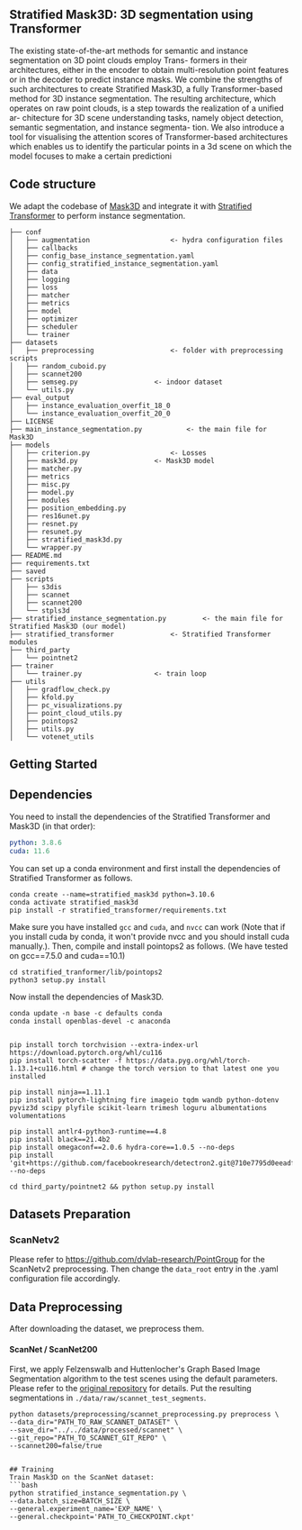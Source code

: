 ## Stratified Mask3D: 3D segmentation using Transformer

The existing state-of-the-art methods for semantic and
instance segmentation on 3D point clouds employ Trans-
formers in their architectures, either in the encoder to
obtain multi-resolution point features or in the decoder
to predict instance masks. We combine the strengths of
such architectures to create Stratified Mask3D, a fully
Transformer-based method for 3D instance segmentation.
The resulting architecture, which operates on raw point
clouds, is a step towards the realization of a unified ar-
chitecture for 3D scene understanding tasks, namely object
detection, semantic segmentation, and instance segmenta-
tion. We also introduce a tool for visualising the attention
scores of Transformer-based architectures which enables
us to identify the particular points in a 3d scene on which
the model focuses to make a certain predictioni


## Code structure
We adapt the codebase of [Mask3D](https://github.com/JonasSchult/Mask3D/) and integrate it with [Stratified Transformer](https://github.com/dvlab-research/Stratified-Transformer) to perform instance segmentation.

```
├── conf
│   ├── augmentation					<- hydra configuration files
│   ├── callbacks
│   ├── config_base_instance_segmentation.yaml
│   ├── config_stratified_instance_segmentation.yaml
│   ├── data 
│   ├── logging
│   ├── loss
│   ├── matcher
│   ├── metrics
│   ├── model
│   ├── optimizer
│   ├── scheduler
│   └── trainer
├── datasets
│   ├── preprocessing					<- folder with preprocessing scripts
│   ├── random_cuboid.py
│   ├── scannet200
│   ├── semseg.py					<- indoor dataset
│   └── utils.py
├── eval_output
│   ├── instance_evaluation_overfit_18_0
│   └── instance_evaluation_overfit_20_0
├── LICENSE
├── main_instance_segmentation.py			<- the main file for Mask3D
├── models
│   ├── criterion.py					<- Losses
│   ├── mask3d.py					<- Mask3D model
│   ├── matcher.py
│   ├── metrics
│   ├── misc.py
│   ├── model.py
│   ├── modules
│   ├── position_embedding.py
│   ├── res16unet.py
│   ├── resnet.py
│   ├── resunet.py
│   ├── stratified_mask3d.py
│   └── wrapper.py
├── README.md
├── requirements.txt
├── saved
├── scripts
│   ├── s3dis
│   ├── scannet
│   ├── scannet200
│   └── stpls3d
├── stratified_instance_segmentation.py			<- the main file for Stratified Mask3D (our model)
├── stratified_transformer				<- Stratified Transformer modules
├── third_party
│   └── pointnet2
├── trainer
│   └── trainer.py					<- train loop
├── utils
│   ├── gradflow_check.py
│   ├── kfold.py
│   ├── pc_visualizations.py
│   ├── point_cloud_utils.py
│   ├── pointops2
│   ├── utils.py
│   └── votenet_utils
```


## Getting Started

## Dependencies 
You need to install the dependencies of the Stratified Transformer and Mask3D (in that order):


```yaml
python: 3.8.6
cuda: 11.6
```
You can set up a conda environment and first install the dependencies of Stratified Transformer as follows.
```
conda create --name=stratified_mask3d python=3.10.6
conda activate stratified_mask3d
pip install -r stratified_transformer/requirements.txt
```

Make sure you have installed `gcc` and `cuda`, and `nvcc` can work (Note that if you install cuda by conda, it won't provide nvcc and you should install cuda manually.). Then, compile and install pointops2 as follows. (We have tested on gcc==7.5.0 and cuda==10.1)
```
cd stratified_tranformer/lib/pointops2
python3 setup.py install
```


Now install the dependencies of Mask3D.

```
conda update -n base -c defaults conda
conda install openblas-devel -c anaconda


pip install torch torchvision --extra-index-url https://download.pytorch.org/whl/cu116
pip install torch-scatter -f https://data.pyg.org/whl/torch-1.13.1+cu116.html # change the torch version to that latest one you installed

pip install ninja==1.11.1
pip install pytorch-lightning fire imageio tqdm wandb python-dotenv pyviz3d scipy plyfile scikit-learn trimesh loguru albumentations volumentations

pip install antlr4-python3-runtime==4.8
pip install black==21.4b2
pip install omegaconf==2.0.6 hydra-core==1.0.5 --no-deps
pip install 'git+https://github.com/facebookresearch/detectron2.git@710e7795d0eeadf9def0e7ef957eea13532e34cf' --no-deps

cd third_party/pointnet2 && python setup.py install
```


## Datasets Preparation

### ScanNetv2
Please refer to https://github.com/dvlab-research/PointGroup for the ScanNetv2 preprocessing. Then change the `data_root` entry in the .yaml configuration file accordingly.


## Data Preprocessing
 
After downloading the dataset, we preprocess them.

#### ScanNet / ScanNet200
First, we apply Felzenswalb and Huttenlocher's Graph Based Image Segmentation algorithm to the test scenes using the default parameters.
Please refer to the [original repository](https://github.com/ScanNet/ScanNet/tree/master/Segmentator) for details.
Put the resulting segmentations in `./data/raw/scannet_test_segments`.
```
python datasets/preprocessing/scannet_preprocessing.py preprocess \
--data_dir="PATH_TO_RAW_SCANNET_DATASET" \
--save_dir="../../data/processed/scannet" \
--git_repo="PATH_TO_SCANNET_GIT_REPO" \
--scannet200=false/true


## Training 
Train Mask3D on the ScanNet dataset:
```bash
python stratified_instance_segmentation.py \
--data.batch_size=BATCH_SIZE \
--general.experiment_name='EXP_NAME' \
--general.checkpoint='PATH_TO_CHECKPOINT.ckpt'
```




